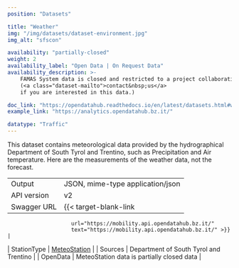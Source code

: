 ```yaml
---
position: "Datasets"

title: "Weather"
img: "/img/datasets/dataset-environment.jpg"
img_alt: "sfscon"

availability: "partially-closed"
weight: 2
availability_label: "Open Data | On Request Data"
availability_description: >-
    FAMAS System data is closed and restricted to a project collaboration
    (<a class="dataset-mailto">contact&nbsp;us</a>
    if you are interested in this data.)

doc_link: "https://opendatahub.readthedocs.io/en/latest/datasets.html#weather-dataset"
example_link: "https://analytics.opendatahub.bz.it/"

datatype: "Traffic"
---
```


This dataset contains meteorological data provided by the hydrographical Department of South Tyrol and Trentino, such as Precipitation and Air temperature. Here are the measurements of the weather data, not the forecast.

|             |                                                                             |
| :---------- | --------------------------------------------------------------------------- |
| Output      | JSON, mime-type application/json                                            |
| API version | v2                                                                          |
| Swagger URL | {{< target-blank-link
                        url="https://mobility.api.opendatahub.bz.it/"
                        text="https://mobility.api.opendatahub.bz.it/" >}}                                      |
| StationType | [MeteoStation](https://mobility.api.opendatahub.bz.it/v2/flat/MeteoStation) |
| Sources     | Department of South Tyrol and Trentino                                      |
| OpenData    | MeteoStation data is partially closed data                                 |
